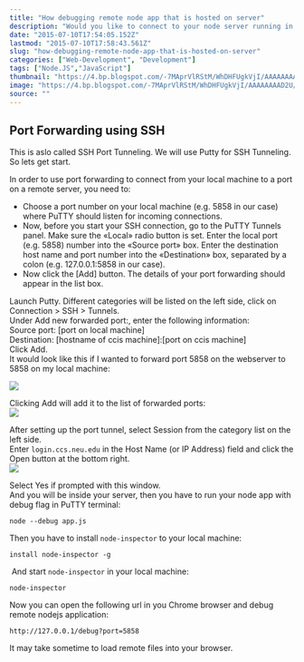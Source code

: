 ```yaml
---
title: "How debugging remote node app that is hosted on server"
description: "Would you like to connect to your node server running in debug mode on AWS from your development machine, and be able to debug your app remotely. If You want to debug your NodeJS app running on server, then this is details instruction how to do this."
date: "2015-07-10T17:54:05.152Z"
lastmod: "2015-07-10T17:58:43.561Z"
slug: "how-debugging-remote-node-app-that-is-hosted-on-server"
categories: ["Web-Development", "Development"]
tags: ["Node.JS","JavaScript"]
thumbnail: "https://4.bp.blogspot.com/-7MAprVlRStM/WhDHFUgkVjI/AAAAAAAAD2U/jM7qXCeg3dkPG_Hd6QC605xhWAC7JjM_QCLcBGAs/s400/js-black_1.png"
image: "https://4.bp.blogspot.com/-7MAprVlRStM/WhDHFUgkVjI/AAAAAAAAD2U/jM7qXCeg3dkPG_Hd6QC605xhWAC7JjM_QCLcBGAs/s1600/js-black_1.png"
source: ""
---
```



## Port Forwarding using SSH

This is aslo called SSH Port Tunneling. We will use Putty for SSH Tunneling. So lets get start. 

In order to use port forwarding to connect from your local machine to a port on a remote server, you need to:

*   Choose a port number on your local machine (e.g. 5858 in our case) where PuTTY should listen for incoming connections. 
*   Now, before you start your SSH connection, go to the PuTTY Tunnels panel. Make sure the «Local» radio button is set. Enter the local port (e.g. 5858) number into the «Source port» box. Enter the destination host name and port number into the «Destination» box, separated by a colon (e.g. 127.0.0.1:5858 in our case).
*   Now click the [Add] button. The details of your port forwarding should appear in the list box.

Launch Putty. Different categories will be listed on the left side, click on Connection > SSH > Tunnels.  
Under Add new forwarded port:, enter the following information:  
Source port: [port on local machine]  
Destination: [hostname of ccis machine]:[port on ccis machine]  
Click Add.   
It would look like this if I wanted to forward port 5858 on the webserver to 5858 on my local machine:

![](https://4.bp.blogspot.com/-TaSOvV448KA/WhDJyVYJfoI/AAAAAAAAD2s/qLU76_r1DyEHfhlM4kCSlQNeLmWj6CdnQCLcBGAs/s1600/1436549884873_zps3qaqlohi.png)

Clicking Add will add it to the list of forwarded ports:  
![](https://4.bp.blogspot.com/-2VYJpXOZ3pU/WhDJyRp7bQI/AAAAAAAAD2o/1ePm3R9R4Low8m39QQSJ-lRPLCqxjDw-gCLcBGAs/s1600/1436549938426_zps0pewmatg.png)

After setting up the port tunnel, select Session from the category list on the left side.  
Enter `login.ccs.neu.edu` in the Host Name (or IP Address) field and click the Open button at the bottom right.  
![](https://4.bp.blogspot.com/-9TKqLoULop0/WhDJyCCzEkI/AAAAAAAAD2k/rWyLs93vb8ILyJDewi0h8f_foPBR3oaBQCLcBGAs/s1600/1436549964122_zpsovegyxzj.png)

Select Yes if prompted with this window.   
And you will be inside your server, then you have to run your node app with debug flag in PuTTY terminal:

    node --debug app.js

Then you have to install `node-inspector` to your local machine:

    install node-inspector -g

 And start `node-inspector` in your local machine:

    node-inspector

Now you can open the following url in you Chrome browser and debug remote nodejs application:

    http://127.0.0.1/debug?port=5858

It may take sometime to load remote files into your browser.